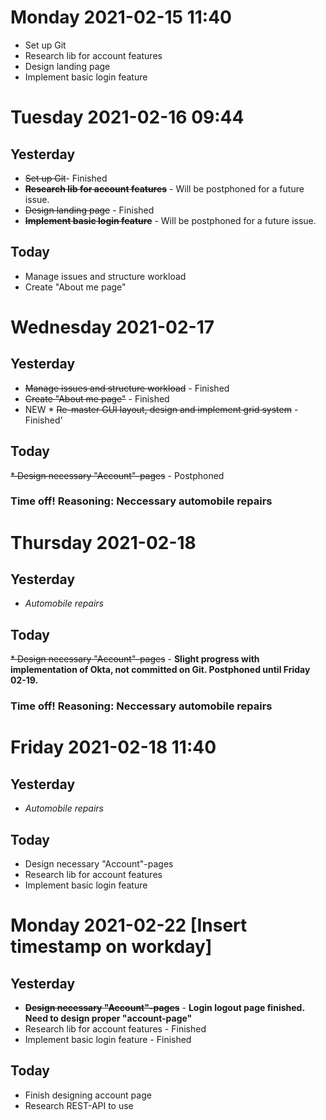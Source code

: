 # Monday 2021-02-15 11:40
* Set up Git
* Research lib for account features
* Design landing page
* Implement basic login feature

# Tuesday 2021-02-16 09:44
## Yesterday
* ~~Set up Git~~- Finished
* **~~Research lib for account features~~** - Will be postphoned for a future issue.
* ~~Design landing page~~ - Finished
* **~~Implement basic login feature~~** - Will be postphoned for a future issue.

## Today
* Manage issues and structure workload
* Create "About me page"

# Wednesday 2021-02-17
## Yesterday
* ~~Manage issues and structure workload~~ - Finished
* ~~Create "About me page"~~ - Finished
* NEW * ~~Re-master GUI layout, design and implement grid system~~ - Finished'

## Today
~~* Design necessary "Account"-pages~~ - Postphoned
### Time off! Reasoning: Neccessary automobile repairs

# Thursday 2021-02-18
## Yesterday
* *Automobile repairs*

## Today
~~* Design necessary "Account"-pages~~ - **Slight progress with implementation of Okta, not committed on Git. Postphoned until Friday 02-19.**
### Time off! Reasoning: Neccessary automobile repairs

# Friday 2021-02-18 11:40
## Yesterday
* *Automobile repairs*

## Today
* Design necessary "Account"-pages
* Research lib for account features
* Implement basic login feature

# Monday 2021-02-22 [Insert timestamp on workday]
## Yesterday
* **~~Design necessary "Account"-pages~~** - **Login logout page finished. Need to design proper "account-page"**
* Research lib for account features - Finished
* Implement basic login feature - Finished

## Today
* Finish designing account page
* Research REST-API to use
